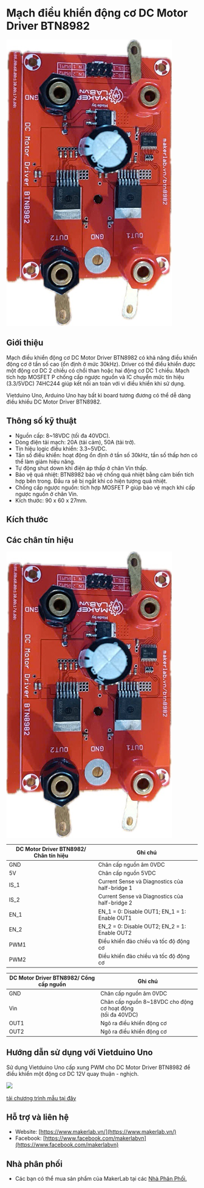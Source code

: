 # Mạch điều khiển động cơ DC Motor Driver BTN8982

![](/image/BTN8982.jpg)

## Giới thiệu

Mạch điều khiển động cơ DC Motor Driver BTN8982 có khả năng điều khiển động cơ ở tần số cao (ổn định ở mức 30kHz). Driver có thể điều khiển được một động cơ DC 2 chiều có chổi than hoặc hai động cơ DC 1 chiều. Mạch tích hợp MOSFET P chống cấp ngược nguồn và IC chuyển mức tín hiệu (3.3/5VDC) 74HC244 giúp kết nối an toàn với vi điều khiển khi sử dụng. 

Vietduino Uno, Arduino Uno hay bất kì board tương đương có thể dễ dàng điều khiểu DC Motor Driver BTN8982.

## Thông số kỹ thuật

- Nguồn cấp: 8~18VDC (tối đa 40VDC).
- Dòng điện tải mạch: 20A (tải cảm), 50A (tải trở).
- Tín hiệu logic điều khiển: 3.3~5VDC.
- Tần số điều khiển: hoạt động ổn định ở tần số 30kHz, tần số thấp hơn có thể làm giảm hiệu năng.
- Tự động shut down khi điện áp thấp ở chân Vin thấp.
- Bảo vệ quá nhiệt: BTN8982 bảo vệ chống quá nhiệt bằng cảm biến tích hợp bên trong. Đầu ra sẽ bị ngắt khi có hiện tượng quá nhiệt.
- Chống cấp ngược nguồn: tích hợp MOSFET P giúp bảo vệ mạch khi cấp ngược nguồn ở chân Vin.
- Kích thước: 90 x 60 x 27mm.

## Kích thước

<!-- ![](/image/MKE_M10_2.jpg) -->

## Các chân tín hiệu

![](/image/BTN8982.jpg)
<table><thead>
  <tr>
    <th>DC Motor Driver BTN8982/ Chân tín hiệu</th>
    <th>Ghi chú</th>
  </tr></thead>
<tbody>
  <tr>
    <td>GND</td>
    <td>Chân cấp nguồn âm 0VDC</td>
  </tr>
  <tr>
    <td>5V</td>
    <td>Chân cấp nguồn 5VDC</td>
  </tr>
  <tr>
    <td>IS_1</td>
    <td>Current Sense và Diagnostics của half-bridge 1</td>
  </tr>
  <tr>
    <td>IS_2</td>
    <td>Current Sense và Diagnostics của half-bridge 2</td>
  </tr>
  <tr>
    <td>EN_1</td>
    <td>EN_1 = 0: Disable OUT1; EN_1 = 1: Enable OUT1</td>
  </tr>
  <tr>
    <td>EN_2</td>
    <td>EN_2 = 0: Disable OUT2; EN_2 = 1: Enable OUT2</td>
  </tr>
  <tr>
    <td>PWM1</td>
    <td>Điều khiển đảo chiều và tốc độ động cơ</td>
  </tr>
  <tr>
    <td>PWM2</td>
    <td>Điều khiển đảo chiều và tốc độ động cơ</td>
  </tr>
</tbody>
</table>

<table><thead>
  <tr>
    <th>DC Motor Driver BTN8982/ Cổng cấp nguồn</th>
    <th>Ghi chú</th>
  </tr></thead>
<tbody>
  <tr>
    <td>GND</td>
    <td>Chân cấp nguồn âm 0VDC</td>
  </tr>
  <tr>
    <td>Vin</td>
    <td>Chân cấp nguồn 8~18VDC cho động cơ hoạt động<br>(tối đa 40VDC)</td>
  </tr>
  <tr>
    <td>OUT1</td>
    <td>Ngõ ra điều khiển động cơ</td>
  </tr>
  <tr>
    <td>OUT2</td>
    <td>Ngõ ra điều khiển động cơ</td>
  </tr>
</tbody>
</table>

## Hướng dẫn sử dụng với Vietduino Uno
  Sử dụng Vietduino Uno cấp xung PWM cho DC Motor Driver BTN8982 để điều khiển một động cơ DC 12V quay thuận - nghịch.

![](/image/circuit.png)

[tải chương trình mẫu tại đây](arduinod/ao_chieu_dong_co_DC)

## Hỗ trợ và liên hệ

- Website: [https://www.makerlab.vn/](https://www.makerlab.vn/)
- Facebook: [https://www.facebook.com/makerlabvn](https://www.facebook.com/makerlabvn)

## Nhà phân phối

- Các bạn có thể mua sản phẩm của MakerLab tại các [Nhà Phân Phối.](https://www.makerlab.vn/distributor/)
